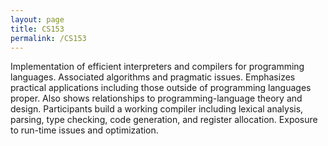 ```yaml
---
layout: page
title: CS153
permalink: /CS153
---
```

Implementation of efficient interpreters and compilers for programming languages. Associated algorithms and pragmatic issues. Emphasizes practical applications including those outside of programming languages proper. Also shows relationships to programming-language theory and design. Participants build a working compiler including lexical analysis, parsing, type checking, code generation, and register allocation. Exposure to run-time issues and optimization.
